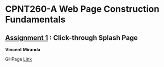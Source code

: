 # CPNT260-A Web Page Construction Fundamentals
## [Assignment 1](https://github.com/sait-wbdv/assessments/tree/master/cpnt260/assignment-1) : Click-through Splash Page

**Vincent Miranda**

GHPage [Link](https://vinceldric.github.io/cpnt260-a1/)
